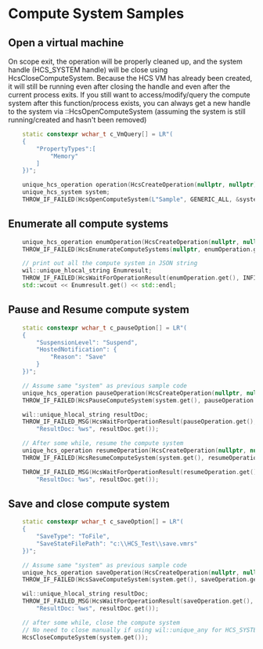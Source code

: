 # Compute System Samples

<a name = "OpenVM"></a>
## Open a virtual machine

On scope exit, the operation will be properly cleaned up, and the system handle (HCS_SYSTEM handle) will be close using HcsCloseComputeSystem.
Because the HCS VM has already been created, it will still be running even after closing the handle and even after the current process exits.
If you still want to access/modify/query the compute system after this function/process exists, you can always get a new handle to the system
via ::HcsOpenComputeSystem (assuming the system is still running/created and hasn't been removed)

```cpp
    static constexpr wchar_t c_VmQuery[] = LR"(
    {
        "PropertyTypes":[
            "Memory"
        ]
    })";

    unique_hcs_operation operation(HcsCreateOperation(nullptr, nullptr));
    unique_hcs_system system;
    THROW_IF_FAILED(HcsOpenComputeSystem(L"Sample", GENERIC_ALL, &system));
```

<a name = "EnumCS"></a>
## Enumerate all compute systems

```cpp
    unique_hcs_operation enumOperation(HcsCreateOperation(nullptr, nullptr));
    THROW_IF_FAILED(HcsEnumerateComputeSystems(nullptr, enumOperation.get()));

    // print out all the compute system in JSON string
    wil::unique_hlocal_string Enumresult;
    THROW_IF_FAILED(HcsWaitForOperationResult(enumOperation.get(), INFINITE, &Enumresult));
    std::wcout << Enumresult.get() << std::endl;
```

<a name = "PauseResumeCS"></a>
## Pause and Resume compute system

```cpp
    static constexpr wchar_t c_pauseOption[] = LR"(
    {
        "SuspensionLevel": "Suspend",
        "HostedNotification": {
            "Reason": "Save"
        }
    })";

    // Assume same "system" as previous sample code
    unique_hcs_operation pauseOperation(HcsCreateOperation(nullptr, nullptr));
    THROW_IF_FAILED(HcsPauseComputeSystem(system.get(), pauseOperation.get(), c_pauseOption));

    wil::unique_hlocal_string resultDoc;
    THROW_IF_FAILED_MSG(HcsWaitForOperationResult(pauseOperation.get(), INFINITE, &resultDoc),
        "ResultDoc: %ws", resultDoc.get());

    // After some while, resume the compute system
    unique_hcs_operation resumeOperation(HcsCreateOperation(nullptr, nullptr));
    THROW_IF_FAILED(HcsResumeComputeSystem(system.get(), resumeOperation.get(), nullptr));

    THROW_IF_FAILED_MSG(HcsWaitForOperationResult(resumeOperation.get(), INFINITE, &resultDoc),
        "ResultDoc: %ws", resultDoc.get());
```

<a name = "SaveCloseCS"></a>
## Save and close compute system

```cpp
    static constexpr wchar_t c_saveOption[] = LR"(
    {
        "SaveType": "ToFile",
        "SaveStateFilePath": "c:\\HCS_Test\\save.vmrs"
    })";

    // Assume same "system" as previous sample code
    unique_hcs_operation saveOperation(HcsCreateOperation(nullptr, nullptr));
    THROW_IF_FAILED(HcsSaveComputeSystem(system.get(), saveOperation.get(), c_saveOption));

    wil::unique_hlocal_string resultDoc;
    THROW_IF_FAILED_MSG(HcsWaitForOperationResult(saveOperation.get(), INFINITE, &resultDoc),
        "ResultDoc: %ws", resultDoc.get());

    // after some while, close the compute system
    // No need to close manually if using wil::unique_any for HCS_SYSTEM handle
    HcsCloseComputeSystem(system.get());
```
